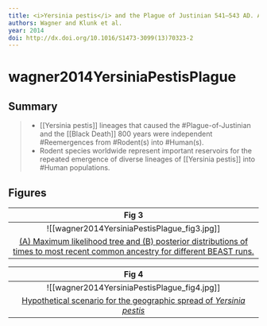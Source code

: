 ```yaml
---
title: <i>Yersinia pestis</i> and the Plague of Justinian 541–543 AD. A genomic analysis
authors: Wagner and Klunk et al.
year: 2014
doi: http://dx.doi.org/10.1016/S1473-3099(13)70323-2
---
```


# wagner2014YersiniaPestisPlague

## Summary

>* [[Yersinia pestis]] lineages that caused the #Plague-of-Justinian and the [[Black Death]] 800 years were independent #Reemergences   from #Rodent(s) into #Human(s). 
>* Rodent species worldwide represent important reservoirs for the repeated emergence of diverse lineages of [[Yersinia pestis]]  into #Human populations.

## Figures

|    Fig 3                                          |
|:--------------------------------------------:|
| ![[wagner2014YersiniaPestisPlague_fig3.jpg]] |
| [(A) Maximum likelihood tree and (B) posterior distributions of times to most recent common ancestry for different BEAST runs. ](wagner2014YersiniaPestisPlague) |


|    Fig 4                                          |
|:--------------------------------------------:|
| ![[wagner2014YersiniaPestisPlague_fig4.jpg]] |
| [Hypothetical scenario for the geographic spread of <i>Yersinia pestis</i>](wagner2014YersiniaPestisPlague) |

